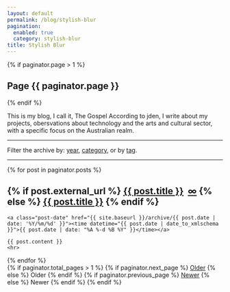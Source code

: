 ```yaml
---
layout: default
permalink: /blog/stylish-blur
pagination:
  enabled: true
  category: stylish-blur
title: Stylish Blur
---
```


{% if paginator.page > 1 %}
  <h2>Page {{ paginator.page }}</h2>
{% endif %}

<p>This is my blog, I call it, The Gospel According to jden, I write about my projects, obersvations about technology and the arts and cultural sector, with a specific focus on the Australian realm.</p>

<hr>

<p>Filter the archive by: <a href="{{ site.baseurl }}/archive">year</a>, <a href="{{ site.baseurl }}/archive/category">category</a>, or by <a href="{{ site.baseurl }}/archive/tag">tag</a>.</p>

<hr>

<div class="posts">
    
  {% for post in paginator.posts %}
  <article class="post">
    <h1 class="post-title">
      {% if post.external_url %}
        <a class="external-link" href="{{ post.external_url }}" onclick="captureOutboundLink(this); return false;">{{ post.title }}</a>&nbsp;
        <a href="{{ post.url }}">&#8734;</a>
      {% else %}
      <a href="{{ post.url }}">{{ post.title }}</a>
      {% endif %}
    </h1>

    <a class="post-date" href="{{ site.baseurl }}/archive/{{ post.date | date: '%Y/%m/%d' }}"><time datetime="{{ post.date | date_to_xmlschema }}">{{ post.date | date: "%A %-d %B %Y" }}</time></a>

    {{ post.content }}
    <hr>
  </article>
  {% endfor %}
</div>

<div class="pagination">
  {% if paginator.total_pages > 1 %}
      {% if paginator.next_page %}
        <a class="pagination-item older" href="{{ paginator.next_page_path | prepend: site.baseurl }}">Older</a>
      {% else %}
        <span class="pagination-item older">Older</span>
      {% endif %}
      {% if paginator.previous_page %}
        <a class="pagination-item newer" href="{{ paginator.previous_page_path | prepend: site.baseurl }}">Newer</a>
      {% else %}
        <span class="pagination-item newer">Newer</span>
      {% endif %}
  {% endif %}
</div>